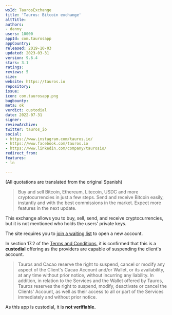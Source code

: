 ```yaml
---
wsId: TaurosExchange
title: 'Tauros: Bitcoin exchange'
altTitle: 
authors:
- danny
users: 10000
appId: com.taurosapp
appCountry: 
released: 2019-10-03
updated: 2023-03-31
version: 9.6.4
stars: 3.1
ratings: 
reviews: 5
size: 
website: https://tauros.io
repository: 
issue: 
icon: com.taurosapp.png
bugbounty: 
meta: ok
verdict: custodial
date: 2022-07-31
signer: 
reviewArchive: 
twitter: tauros_io
social:
- https://www.instagram.com/tauros.io/
- https://www.facebook.com/tauros.io
- https://www.linkedin.com/company/taurosio/
redirect_from: 
features:
- ln

---
```


(All quotations are translated from the original Spanish)

> Buy and sell Bitcoin, Ethereum, Litecoin, USDC and more cryptocurrencies in just a few steps. Send and receive Bitcoin easily, instantly and with the best commissions in the market. Expect more features in the next update.

This exchange allows you to buy, sell, send, and receive cryptocurrencies, but it is not mentioned who holds the users' private keys.

The site requires you to [join a waiting list](https://tauros.io/signup) to open a new account.

In section 17.2 of the [Terms and Conditions](https://tauros.io/terms), it is confirmed that this is a **custodial** offering as the providers are capable of suspending the client's account.

> Tauros and Cacao reserve the right to suspend, cancel or modify any aspect of the Client's Cacao Account and/or Wallet, or its availability, at any time without prior notice, without incurring any liability. In addition, in relation to the Services and the Wallet offered by Tauros, Tauros reserves the right to suspend, modify, deactivate or cancel the Clients' Account, as well as their access to all or part of the Services immediately and without prior notice. 

As this app is custodial, it is **not verifiable.**

